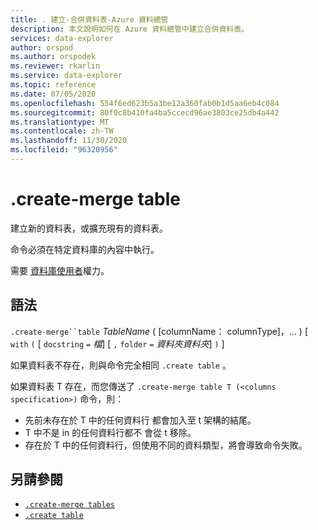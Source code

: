 ```yaml
---
title: . 建立-合併資料表-Azure 資料總管
description: 本文說明如何在 Azure 資料總管中建立合併資料表。
services: data-explorer
author: orspod
ms.author: orspodek
ms.reviewer: rkarlin
ms.service: data-explorer
ms.topic: reference
ms.date: 07/05/2020
ms.openlocfilehash: 554f6ed623b5a3be12a360fab0b1d5aa6eb4c084
ms.sourcegitcommit: 80f0c8b410fa4ba5ccecd96ae3803ce25db4a442
ms.translationtype: MT
ms.contentlocale: zh-TW
ms.lasthandoff: 11/30/2020
ms.locfileid: "96320956"
---
```

# <a name="create-merge-table"></a>.create-merge table

建立新的資料表，或擴充現有的資料表。 

命令必須在特定資料庫的內容中執行。 

需要 [資料庫使用者](../management/access-control/role-based-authorization.md)權力。

## <a name="syntax"></a>語法

`.create-merge``table` *TableName* ( [columnName： columnType]，... ) [ `with` `(` [ `docstring` `=` *檔*] [ `,` `folder` `=` *資料夾資料夾*] `)` ]

如果資料表不存在，則與命令完全相同 `.create table` 。

如果資料表 T 存在，而您傳送了 `.create-merge table T (<columns specification>)` 命令，則：

* 先前未存在於 T 中的任何資料行 <columns specification> 都會加入至 t 架構的結尾。
* T 中不是 in 的任何資料行都不 <columns specification> 會從 t 移除。
* <columns specification>存在於 T 中的任何資料行，但使用不同的資料類型，將會導致命令失敗。

## <a name="see-also"></a>另請參閱

* [`.create-merge tables`](create-merge-tables-command.md)
* [`.create table`](create-table-command.md)
